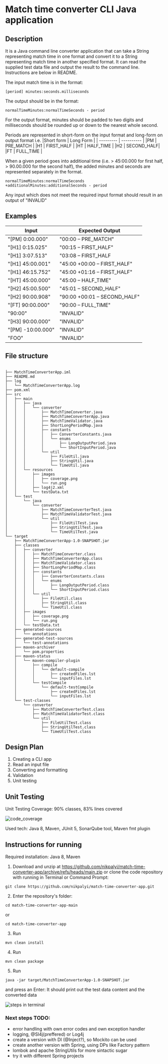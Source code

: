 # Match time converter CLI Java application

## Description
It is a Java command line converter application that can take a String representing match time in one format and convert it to a String representing match time in another specified format. 
It can read the supplied test data file and output the result to the command line. Instructions are below in README.

The input match time is in the format:
```
[period] minutes:seconds.milliseconds
```
The output should be in the format:
```
normalTimeMinutes:normalTimeSeconds - period
```
For the output format, minutes should be padded to two digits and milliseconds should be rounded
up or down to the nearest whole second.

Periods are represented in short-form on the input format and long-form on output format i.e.
|Short form | Long Form  |
| --------- | ---------- |
|PM         | PRE_MATCH  |
|H1         | FIRST_HALF |
|HT         | HALF_TIME  |
|H2         | SECOND_HALF|
|FT         | FULL_TIME  |

When a given period goes into additional time (i.e. > 45:00.000 for first half, > 90.00.000 for the second half), 
the added minutes and seconds are represented separately in the format.

```
normalTimeMinutes:normalTimeSeconds +additionalMinutes:additionalSeconds - period
```

Any input which does not meet the required input format should result in an output of "INVALID"

## Examples

| Input            | Expected Output              |
| -------------    | -------------                |
| "[PM] 0:00.000"  | "00:00 – PRE_MATCH"          |
| "[H1] 0:15.025"  | "00:15 – FIRST_HALF"         |
| "[H1] 3:07.513"  | "03:08 – FIRST_HALF          |
| "[H1] 45:00.001" | "45:00 +00:00 – FIRST_HALF"  |
| "[H1] 46:15.752" | "45:00 +01:16 – FIRST_HALF"  |
| "[HT] 45:00.000" | "45:00 – HALF_TIME"          |
| "[H2] 45:00.500" | "45:01 – SECOND_HALF"        |
| "[H2] 90:00.908" | "90:00 +00:01 – SECOND_HALF" |
| "[FT] 90:00.000" | "90:00 – FULL_TIME"          |
| "90:00"          | "INVALID"                    |
| "[H3] 90:00.000" | "INVALID"                    |
| "[PM] -10:00.000"| "INVALID"                    |
| "FOO"            | "INVALID"                    |

## File structure

```

├── MatchTimeConverterApp.iml
├── README.md
├── log
│   └── MatchTimeConverterApp.log
├── pom.xml
├── src
│   ├── main
│   │   ├── java
│   │   │   └── converter
│   │   │       ├── MatchTimeConverter.java
│   │   │       ├── MatchTimeConverterApp.java
│   │   │       ├── MatchTimeValidator.java
│   │   │       ├── ShortLongPeriodMap.java
│   │   │       ├── constants
│   │   │       │   ├── ConverterConstants.java
│   │   │       │   └── enums
│   │   │       │       ├── LongOutputPeriod.java
│   │   │       │       └── ShortInputPeriod.java
│   │   │       └── util
│   │   │           ├── FileUtil.java
│   │   │           ├── StringUtil.java
│   │   │           └── TimeUtil.java
│   │   └── resources
│   │       ├── images
│   │       │   ├── coverage.png
│   │       │   └── run.png
│   │       ├── log4j2.xml
│   │       └── testData.txt
│   └── test
│       └── java
│           └── converter
│               ├── MatchTimeConverterTest.java
│               ├── MatchTimeValidatorTest.java
│               └── util
│                   ├── FileUtilTest.java
│                   ├── StringUtilTest.java
│                   └── TimeUtilTest.java
└── target
    ├── MatchTimeConverterApp-1.0-SNAPSHOT.jar
    ├── classes
    │   ├── converter
    │   │   ├── MatchTimeConverter.class
    │   │   ├── MatchTimeConverterApp.class
    │   │   ├── MatchTimeValidator.class
    │   │   ├── ShortLongPeriodMap.class
    │   │   ├── constants
    │   │   │   ├── ConverterConstants.class
    │   │   │   └── enums
    │   │   │       ├── LongOutputPeriod.class
    │   │   │       └── ShortInputPeriod.class
    │   │   └── util
    │   │       ├── FileUtil.class
    │   │       ├── StringUtil.class
    │   │       └── TimeUtil.class
    │   ├── images
    │   │   ├── coverage.png
    │   │   └── run.png
    │   └── testData.txt
    ├── generated-sources
    │   └── annotations
    ├── generated-test-sources
    │   └── test-annotations
    ├── maven-archiver
    │   └── pom.properties
    ├── maven-status
    │   └── maven-compiler-plugin
    │       ├── compile
    │       │   └── default-compile
    │       │       ├── createdFiles.lst
    │       │       └── inputFiles.lst
    │       └── testCompile
    │           └── default-testCompile
    │               ├── createdFiles.lst
    │               └── inputFiles.lst
    └── test-classes
        └── converter
            ├── MatchTimeConverterTest.class
            ├── MatchTimeValidatorTest.class
            └── util
                ├── FileUtilTest.class
                ├── StringUtilTest.class
                └── TimeUtilTest.class
```

## Design Plan
1. Creating a CLI app
2. Read an input file
3. Converting and formatting
4. Validation
5. Unit testing

## Unit Testing

Unit Testing Coverage: 90% classes, 83% lines covered

![code_coverage](src/main/resources/images/coverage.png)

Used tech: Java 8, Maven, JUnit 5, SonarQube tool, Maven fmt plugin


## Instructions for running
Required installation: Java 8, Maven

1. Download and unzip at https://github.com/nikpalyi/match-time-converter-app/archive/refs/heads/main.zip or clone the code repository with running in Terminal or Command Prompt:
```
git clone https://github.com/nikpalyi/match-time-converter-app.git
```
2. Enter the repository's folder: 
```
cd match-time-converter-app-main
```
or
```
cd match-time-converter-app
```
3. Run 
```
mvn clean install
```
4. Run
```
mvn clean package
```
5. Run 
``` 
java -jar target/MatchTimeConverterApp-1.0-SNAPSHOT.jar
```
and press an Enter: It should print out the test data content and the converted data

![steps in terminal](src/main/resources/images/run.png)

### Next steps TODO:
- error handling with own error codes and own exception handler
- logging, @Sl4j(preffered) or Log4j
- create a version with DI (@Inject?), so Mockito can be used 
- create another version with Spring, using DPs like Factory pattern
- lombok and apache StringUtils for more sintactic sugar
- try it with different Spring projects

